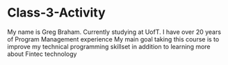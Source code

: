 # Class-3-Activity
My name is Greg Braham.  Currently studying at UofT.
I have over 20 years of Program Management experience
My main goal taking this course is to improve my technical programming skillset in addition to learning more about Fintec technology

